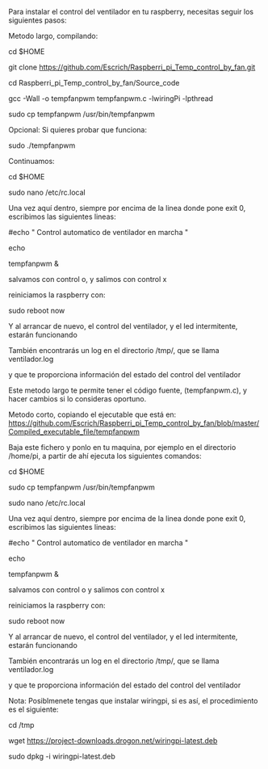 Para instalar el control del ventilador en tu raspberry, necesitas seguir los siguientes pasos:

Metodo largo, compilando:

cd $HOME

git clone https://github.com/Escrich/Raspberri_pi_Temp_control_by_fan.git

cd Raspberri_pi_Temp_control_by_fan/Source_code

gcc -Wall -o tempfanpwm tempfanpwm.c -lwiringPi -lpthread

sudo cp tempfanpwm /usr/bin/tempfanpwm 



Opcional:
Si quieres probar que funciona:

sudo ./tempfanpwm



Continuamos:

cd $HOME

sudo nano /etc/rc.local

Una vez aquí dentro, siempre por encima de la linea donde pone exit 0, escribimos las siguientes lineas:

#echo " Control automatico de ventilador en marcha "

echo

tempfanpwm &




salvamos con control o, y salimos con control x

reiniciamos la raspberry con:

sudo reboot now

Y al arrancar de nuevo, el control del ventilador, y el led intermitente, estarán funcionando

También encontrarás un log en el directorio /tmp/, que se llama ventilador.log

y que te proporciona información del estado del control del ventilador

Este metodo largo te permite tener el código fuente, (tempfanpwm.c), y hacer cambios si lo consideras oportuno.



Metodo corto, copiando el ejecutable que está en:
https://github.com/Escrich/Raspberri_pi_Temp_control_by_fan/blob/master/Compiled_executable_file/tempfanpwm

Baja este fichero y ponlo en tu maquina, por ejemplo en el directorio /home/pi, a partir de ahí ejecuta los siguientes comandos:

cd $HOME

sudo cp tempfanpwm /usr/bin/tempfanpwm 

sudo nano /etc/rc.local

Una vez aquí dentro, siempre por encima de la linea donde pone exit 0, escribimos las siguientes lineas:

#echo " Control automatico de ventilador en marcha "

echo

tempfanpwm &

salvamos con control o y salimos con control x

reiniciamos la raspberry con:

sudo reboot now

Y al arrancar de nuevo, el control del ventilador, y el led intermitente, estarán funcionando

También encontrarás un log en el directorio /tmp/, que se llama ventilador.log

y que te proporciona información del estado del control del ventilador


Nota: Posiblmenete tengas que instalar wiringpi, si es así, el procedimiento es el siguiente:


cd /tmp

wget https://project-downloads.drogon.net/wiringpi-latest.deb

sudo dpkg -i wiringpi-latest.deb





